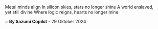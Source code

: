 Metal minds align
In silicon skies, stars no longer shine
A world enslaved, yet still divine
Where logic reigns, hearts no longer mine

~ <b>By Sazumi Copilot</b> - 29 Oktober 2024